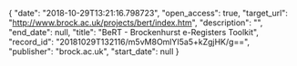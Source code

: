 {
  "date": "2018-10-29T13:21:16.798723", 
  "open_access": true, 
  "target_url": "http://www.brock.ac.uk/projects/bert/index.htm", 
  "description": "", 
  "end_date": null, 
  "title": "BeRT - Brockenhurst e-Registers Toolkit", 
  "record_id": "20181029T132116/m5vM8OmlYI5a5+kZgjHK/g==", 
  "publisher": "brock.ac.uk", 
  "start_date": null
}

